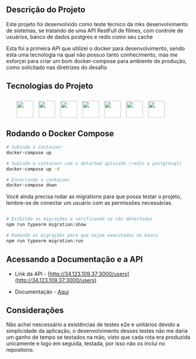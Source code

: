 ## Descrição do Projeto

<p style="text-align: left">Este projeto foi desenvolvido como teste tecnico da mks desenvolvimento de sistemas, se tratando de uma API
RestFull de filmes, com controle de usuários, banco de dados postgres e redis como seu cache</p>

<p style="text-align: left">Esta foi a primeira API que utilizei o docker para desenvolvimento, sendo esta uma tecnologia na qual não possuo tanto conhecimento, mas me esforçei para criar um bom docker-compose para ambiente de produção, como solicitado nas diretrizes do desafio</p>

## Tecnologias do Projeto

<div style="display: flex; margin: 2em; gap: 1em;" >
  <img src="https://cdn.jsdelivr.net/gh/devicons/devicon@latest/icons/typescript/typescript-original.svg" height="45" width="45"/>
  <img src="https://cdn.jsdelivr.net/gh/devicons/devicon@latest/icons/redis/redis-original.svg" height="45" width="45" />
  <img src="https://cdn.jsdelivr.net/gh/devicons/devicon@latest/icons/nestjs/nestjs-original.svg" height="45" width="45" />
  <img src="https://cdn.jsdelivr.net/gh/devicons/devicon@latest/icons/postgresql/postgresql-original.svg" height="45" width="45"/>
  <img src="https://cdn.jsdelivr.net/gh/devicons/devicon@latest/icons/docker/docker-original.svg" height="45" width="45" />
  <img src="https://cdn.jsdelivr.net/gh/devicons/devicon@latest/icons/swagger/swagger-original.svg" height="45" width="45" /> 
  <img src="https://cdn.jsdelivr.net/gh/devicons/devicon@latest/icons/googlecloud/googlecloud-original.svg" height="45" width="45" />                     
</div>

## Rodando o Docker Compose

```bash
# Subindo o Container
docker-compose up

# Subindo o container com o detached aplicado (redis e postgresql)
docker-compose up -d

# Encerrando o container
docker-compose down
```

<p style="text-align: left">Você ainda precisa rodar as migrations para que possa testar o projeto, lembre-se de conectar um usuário com as permissões necessárias.</p>

```bash

# Exibindo as migrações e verificando se são detectadas
npm run typeorm migration:show

# Rodando as migrações para que sejam executadas no banco
npm run typeorm migration:run

```

## Acessando a Documentação e a API

-  Link da API - [http://34.123.109.37:3000/users](http://34.123.109.37:3000/users)

- Documentação - [Aqui](http://34.123.109.37:3000/api)

## Considerações

<p style="text-align: left">Não achei nescessário a existências de testes e2e e unitários devido a simplicidade da aplicação, o desenvolvimento desses testes não me daria um ganho de tempo se testados na mão, visto que cada rota era produzida unicamente e logo em seguida, testada, por isso não os inclui no repositorio.</p>